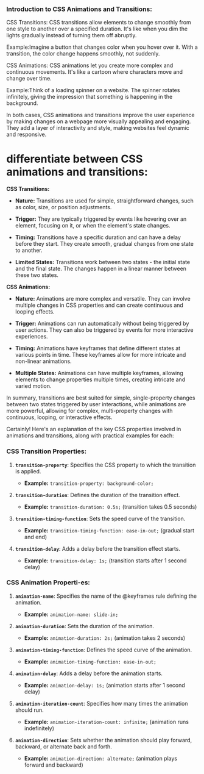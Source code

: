 
### Introduction to CSS Animations and Transitions:

CSS Transitions:
CSS transitions allow elements to change smoothly from one style to another over a specified duration. It's like when you dim the lights gradually instead of turning them off abruptly. 

Example:Imagine a button that changes color when you hover over it. With a transition, the color change happens smoothly, not suddenly.

CSS Animations:
CSS animations let you create more complex and continuous movements. It's like a cartoon where characters move and change over time.

Example:Think of a loading spinner on a website. The spinner rotates infinitely, giving the impression that something is happening in the background.

In both cases, CSS animations and transitions improve the user experience by making changes on a webpage more visually appealing and engaging. They add a layer of interactivity and style, making websites feel dynamic and responsive.


# differentiate between CSS animations and transitions:

**CSS Transitions:**

- **Nature:** Transitions are used for simple, straightforward changes, such as color, size, or position adjustments.
  
- **Trigger:** They are typically triggered by events like hovering over an element, focusing on it, or when the element's state changes.

- **Timing:** Transitions have a specific duration and can have a delay before they start. They create smooth, gradual changes from one state to another.

- **Limited States:** Transitions work between two states - the initial state and the final state. The changes happen in a linear manner between these two states.


**CSS Animations:**

- **Nature:** Animations are more complex and versatile. They can involve multiple changes in CSS properties and can create continuous and looping effects.
  
- **Trigger:** Animations can run automatically without being triggered by user actions. They can also be triggered by events for more interactive experiences.

- **Timing:** Animations have keyframes that define different states at various points in time. These keyframes allow for more intricate and non-linear animations.

- **Multiple States:** Animations can have multiple keyframes, allowing elements to change properties multiple times, creating intricate and varied motion.


In summary, transitions are best suited for simple, single-property changes between two states triggered by user interactions, while animations are more powerful, allowing for complex, multi-property changes with continuous, looping, or interactive effects.

Certainly! Here's an explanation of the key CSS properties involved in animations and transitions, along with practical examples for each:

### CSS Transition Properties:

1. **`transition-property`**: Specifies the CSS property to which the transition is applied.
   - **Example:** `transition-property: background-color;`

2. **`transition-duration`**: Defines the duration of the transition effect.
   - **Example:** `transition-duration: 0.5s;` (transition takes 0.5 seconds)

3. **`transition-timing-function`**: Sets the speed curve of the transition.
   - **Example:** `transition-timing-function: ease-in-out;` (gradual start and end)

4. **`transition-delay`**: Adds a delay before the transition effect starts.
   - **Example:** `transition-delay: 1s;` (transition starts after 1 second delay)



### CSS Animation Properti-es:

1. **`animation-name`**: Specifies the name of the @keyframes rule defining the animation.
   - **Example:** `animation-name: slide-in;`

2. **`animation-duration`**: Sets the duration of the animation.
   - **Example:** `animation-duration: 2s;` (animation takes 2 seconds)

3. **`animation-timing-function`**: Defines the speed curve of the animation.
   - **Example:** `animation-timing-function: ease-in-out;`

4. **`animation-delay`**: Adds a delay before the animation starts.
   - **Example:** `animation-delay: 1s;` (animation starts after 1 second delay)

5. **`animation-iteration-count`**: Specifies how many times the animation should run.
   - **Example:** `animation-iteration-count: infinite;` (animation runs indefinitely)

6. **`animation-direction`**: Sets whether the animation should play forward, backward, or alternate back and forth.
   - **Example:** `animation-direction: alternate;` (animation plays forward and backward)

